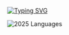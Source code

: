 
[![Typing SVG](https://readme-typing-svg.herokuapp.com?font=Orbitron&size=22&duration=3500&color=00FF00&background=0D1117&lines=FRONT-END+DEVELOPER;ALWAYS+LEARNING)](https://git.io/typing-svg) 

![2025 Languages](https://github-readme-stats.vercel.app/api/top-langs/?username=FridayBlessed&layout=polar&theme=dark&bg_color=000000&title_color=FF00FF&text_color=FFFFFF&range=2025-01-01,2025-12-31&custom_title=2025+Language+Distribution)
